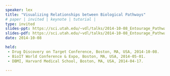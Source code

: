 ```yaml
---
speaker: lex
title: "Visualizing Relationships between Biological Pathways"
# paper | invited | keynote | tutorial |
type: invited
slides-ppt: https://sci.utah.edu/~vdl/talks/2014-10-08_Entourage_Pathways.pptx
slides-pdf: https://sci.utah.edu/~vdl/talks/2014-10-08_Entourage_Pathways.pdf
date: 2014-10-08

held:  
 - Drug Discovery on Target Conference, Boston, MA, USA, 2014-10-08. 
 - BioIT World Conference & Expo, Boston, MA, USA, 2014-05-01. 
 - DBMI, Harvard Medical School, Boston, MA, USA, 2014-04-17. 

---
```






